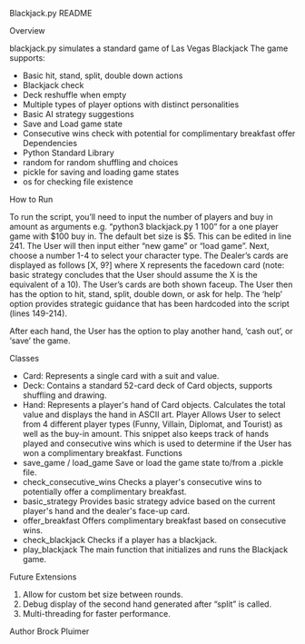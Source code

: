 Blackjack.py README

Overview

blackjack.py simulates a standard game of Las Vegas Blackjack
The game supports:
* Basic hit, stand, split, double down actions
* Blackjack check
* Deck reshuffle when empty
* Multiple types of player options with distinct personalities
* Basic AI strategy suggestions
* Save and Load game state
* Consecutive wins check with potential for complimentary breakfast offer
Dependencies
* Python Standard Library
* random for random shuffling and choices
* pickle for saving and loading game states
* os for checking file existence
  
How to Run

To run the script, you’ll need to input the number of players and buy in amount as arguments e.g. “python3 blackjack.py 1 100” for a one player game with $100 buy in. The default bet size is $5. This can be edited in line 241. The User will then input either “new game” or “load game”. Next, choose a number 1-4 to select your character type. 
The Dealer’s cards are displayed as follows [X, 9?] where X represents the facedown card (note: basic strategy concludes that the User should assume the X is the equivalent of a 10). The User’s cards are both shown faceup. The User then has the option to hit, stand, split, double down, or ask for help. The ‘help’ option provides strategic guidance that has been hardcoded into the script (lines 149-214).

After each hand, the User has the option to play another hand, ‘cash out’, or ‘save’ the game.

Classes
* Card: Represents a single card with a suit and value.
* Deck: Contains a standard 52-card deck of Card objects, supports shuffling and drawing.
* Hand: Represents a player's hand of Card objects. Calculates the total value and displays the hand in ASCII art.
Player
Allows User to select from 4 different player types (Funny, Villain, Diplomat, and Tourist) as well as the buy-in amount. This snippet also keeps track of hands played and consecutive wins which is used to determine if the User has won a complimentary breakfast. 
Functions
* save_game / load_game
Save or load the game state to/from a .pickle file.
* check_consecutive_wins
Checks a player's consecutive wins to potentially offer a complimentary breakfast.
* basic_strategy
Provides basic strategy advice based on the current player's hand and the dealer's face-up card.
* offer_breakfast
Offers complimentary breakfast based on consecutive wins.
* check_blackjack
Checks if a player has a blackjack.
* play_blackjack
The main function that initializes and runs the Blackjack game.

Future Extensions
1. Allow for custom bet size between rounds.
2. Debug display of the second hand generated after “split” is called.
3. Multi-threading for faster performance.
   
Author
Brock Pluimer
